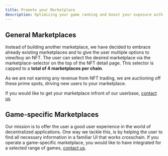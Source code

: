 ```yaml
---
title: Promote your Marketplace
description: Optimizing your game ranking and boost your exposure with ads
---
```

## General Marketplaces
Instead of building another marketplace, we have decided to embrace already existing marketplaces and to give the user multiple options to view/buy an NFT. The user can select the desired marketplace via the marketplace-selector on the top of the NFT detail page. This selector is capped to a **total of 4 marketplaces per chain**. 

As we are not earning any revenue from NFT trading, we are auctioning off these prime spots, driving new users to your marketplace. 

If you would like to get your marketplace infront of our userbase, [contact us](https://t.me/blacklusion).

## Game-specific Marketplaces
Our mission is to offer the user a good user experience in the world of decentralized applications. One way we tackle this, is by helping the user to find all necessary information in a familiar UI that works crosschain. If you operate a game-specific marketplace, you would like to have integrated for a selected range of games, [contact us](https://t.me/blacklusion). 